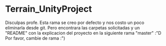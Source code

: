 # Terrain_UnityProject

Disculpas profe. Esta rama se creo por defecto y nos costo un poco eliminarla desde git. 
Pero encontrara las carpetas solicitadas y un "README" con la explicacion del proyecto en la
siguiente rama "master" :"D
Por favor, cambie de rama :")
